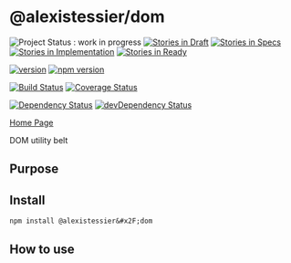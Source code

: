 @alexistessier&#x2F;dom
================

![Project Status : work in progress](https://img.shields.io/badge/Project%20status-work%20in%20progress-lightgrey.svg)
[![Stories in Draft](https://badge.waffle.io/AlexisTessier/dom.svg?label=draft&title=Draft)](http://waffle.io/AlexisTessier/dom)
[![Stories in Specs](https://badge.waffle.io/AlexisTessier/dom.svg?label=specs&title=Specs)](http://waffle.io/AlexisTessier/dom)
[![Stories in Implementation](https://badge.waffle.io/AlexisTessier/dom.svg?label=implementation&title=Implementation)](http://waffle.io/AlexisTessier/dom)
[![Stories in Ready](https://badge.waffle.io/AlexisTessier/dom.svg?label=ready&title=Ready)](http://waffle.io/AlexisTessier/dom)

[![version](https://img.shields.io/badge/version-3.0.0-blue.svg)](https://github.com/AlexisTessier/dom#readme)
[![npm version](https://badge.fury.io/js/%40alexistessier%2Fdom.svg)](https://badge.fury.io/js/%40alexistessier%2Fdom)

[![Build Status](https://travis-ci.org/AlexisTessier/dom.svg?branch=master)](https://travis-ci.org/AlexisTessier/dom)
[![Coverage Status](https://coveralls.io/repos/AlexisTessier/dom/badge.svg?branch=master&service=github)](https://coveralls.io/github/AlexisTessier/dom?branch=master)

[![Dependency Status](https://david-dm.org/AlexisTessier/dom.svg)](https://david-dm.org/AlexisTessier/dom)
[![devDependency Status](https://david-dm.org/AlexisTessier/dom/dev-status.svg)](https://david-dm.org/AlexisTessier/dom#info=devDependencies)

[Home Page](https://github.com/AlexisTessier/dom#readme)

DOM utility belt

Purpose
-------

Install
-------

```
npm install @alexistessier&#x2F;dom
```

How to use
----------
